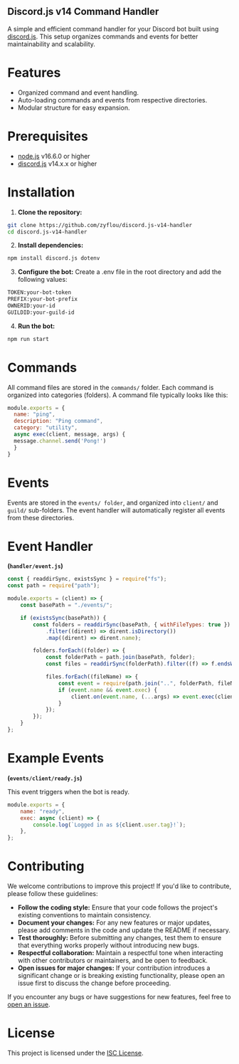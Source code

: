 ## Discord.js v14 Command Handler

A simple and efficient command handler for your Discord bot built using [discord.js](https://discord.js.org/). This setup organizes commands and events for better maintainability and scalability.

# Features

- Organized command and event handling.
- Auto-loading commands and events from respective directories.
- Modular structure for easy expansion.

# Prerequisites

- [node.js](https://nodejs.org/) v16.6.0 or higher
- [discord.js](https://discord.js.org/) v14.x.x or higher

# Installation

1. **Clone the repository:**
```bash
git clone https://github.com/zyflou/discord.js-v14-handler
cd discord.js-v14-handler
```

2. **Install dependencies:**
```bash
npm install discord.js dotenv
```

3. **Configure the bot:** Create a .env file in the root directory and add the following values:
```bash
TOKEN:your-bot-token
PREFIX:your-bot-prefix
OWNERID:your-id
GUILDID:your-guild-id
```

4. **Run the bot:**
```bash
npm run start 
```

# Commands

All command files are stored in the `commands/` folder. Each command is organized into categories (folders). A command file typically looks like this:

```javascript
module.exports = {
  name: "ping",
  description: "Ping command",
  category: "utility",
  async exec(client, message, args) {
  message.channel.send('Pong!')
  }
}
```

# Events

Events are stored in the `events/ folder`, and organized into `client/` and `guild/` sub-folders. The event handler will automatically register all events from these directories.

# Event Handler
**(`handler/event.js`)**

```javascript
const { readdirSync, existsSync } = require("fs");
const path = require("path");

module.exports = (client) => {
    const basePath = "./events/";

    if (existsSync(basePath)) {
        const folders = readdirSync(basePath, { withFileTypes: true })
            .filter((dirent) => dirent.isDirectory())
            .map((dirent) => dirent.name);

        folders.forEach((folder) => {
            const folderPath = path.join(basePath, folder);
            const files = readdirSync(folderPath).filter((f) => f.endsWith(".js"));

            files.forEach((fileName) => {
                const event = require(path.join("..", folderPath, fileName));
                if (event.name && event.exec) {
                    client.on(event.name, (...args) => event.exec(client, ...args));
                }
            });
        });
    }
};
```

# Example Events
**(`events/client/ready.js`)**

This event triggers when the bot is ready.

```javascript
module.exports = {
    name: "ready",
    exec: async (client) => {
        console.log(`Logged in as ${client.user.tag}!`);
    },
};
```

# Contributing

We welcome contributions to improve this project! If you'd like to contribute, please follow these guidelines:

- **Follow the coding style:** Ensure that your code follows the project's existing conventions to maintain consistency.
- **Document your changes:** For any new features or major updates, please add comments in the code and update the README if necessary.
- **Test thoroughly:** Before submitting any changes, test them to ensure that everything works properly without introducing new bugs.
- **Respectful collaboration:** Maintain a respectful tone when interacting with other contributors or maintainers, and be open to feedback.
- **Open issues for major changes:** If your contribution introduces a significant change or is breaking existing functionality, please open an issue first to discuss the change before proceeding.

If you encounter any bugs or have suggestions for new features, feel free to [open an issue](https://github.com/zyflou/discord.js-v14-handler/issues).

# License

This project is licensed under the [ISC License](https://github.com/zyflou/discord.js-v14-handler?tab=ISC-1-ov-file).